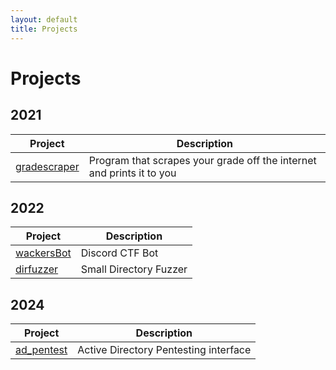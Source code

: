 ```yaml
---
layout: default
title: Projects
---
```


# Projects

## 2021

| Project | Description |
|---|---|
| [gradescraper](_posts/2021-08-23-gradescraper.md) | Program that scrapes your grade off the internet and prints it to you |

## 2022

| Project | Description |
|---|---|
| [wackersBot](_posts/2022-01-10-wackersBot.md) | Discord CTF Bot |
| [dirfuzzer](_posts/2022-07-26-dirfuzzer.md) | Small Directory Fuzzer |

## 2024

| Project | Description |
|---|---|
| [ad_pentest](_posts/2024-04-8-ad_pentest.md) | Active Directory Pentesting interface |